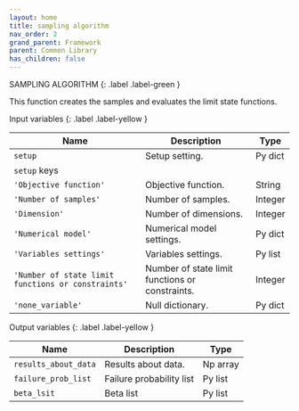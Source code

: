 ```yaml
---
layout: home
title: sampling algorithm
nav_order: 2
grand_parent: Framework
parent: Common Library
has_children: false
---
```


<!--Don't delete ths script-->
<script src = "https://polyfill.io/v3/polyfill.min.js?features=es6"></script>
<script id = "MathJax-script" async src="https://cdn.jsdelivr.net/npm/mathjax@3/es5/tex-mml-chtml.js"></script>
<!--Don't delete ths script-->

SAMPLING ALGORITHM
{: .label .label-green }

<p align = "justify">
This function creates the samples and evaluates the limit state functions.
</p>

Input variables
{: .label .label-yellow }

<table style = "width:100%">
    <thead>
      <tr>
        <th>Name</th>
        <th>Description</th>
        <th>Type</th>
      </tr>
    </thead>
    <tr>
        <td><code>setup</code></td>
        <td>Setup setting.</td>
        <td>Py dict</td>
    </tr>
    <tr>
        <td><code>setup</code> keys</td>
        <td></td>
        <td></td>
    </tr>
    <tr>
        <td><code>'Objective function'</code></td>
        <td>Objective function.</td>
        <td>String</td>
    </tr>
    <tr>
        <td><code>'Number of samples'</code></td>
        <td>Number of samples.</td>
        <td>Integer</td>
    </tr>
    <tr>
        <td><code>'Dimension'</code></td>
        <td>Number of dimensions.</td>
        <td>Integer</td>
    </tr>
    <tr>
        <td><code>'Numerical model'</code></td>
        <td>Numerical model settings.</td>
        <td>Py dict</td>
    </tr>
    <tr>
        <td><code>'Variables settings'</code></td>
        <td>Variables settings.</td>
        <td>Py list</td>
    </tr>
    <tr>
        <td><code>'Number of state limit functions or constraints'</code></td>
        <td>Number of state limit functions or constraints.</td>
        <td>Integer</td>
    </tr>
    <tr>
        <td><code>'none_variable'</code></td>
        <td>Null dictionary.</td>
        <td>Py dict</td>
    </tr>
</table>

Output variables
{: .label .label-yellow }

<table style = "width:100%">
   <thead>
     <tr>
       <th>Name</th>
       <th>Description</th>
       <th>Type</th>
     </tr>
   </thead>
   <tr>
       <td><code>results_about_data</code></td>
       <td>Results about data.</td>
       <td>Np array</td>
   </tr>
    <tr>
       <td><code>failure_prob_list</code></td>
       <td>Failure probability list</td>
       <td>Py list</td>
   </tr>
    <tr>
       <td><code>beta_lsit</code></td>
       <td>Beta list</td>
       <td>Py list</td>
   </tr>
</table>

